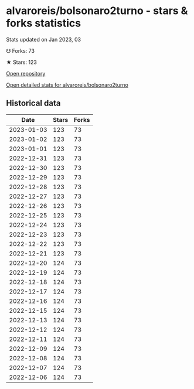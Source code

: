 # alvaroreis/bolsonaro2turno - stars & forks statistics

Stats updated on Jan 2023, 03

☋ Forks: 73

★ Stars: 123

[Open repository](https://github.com/alvaroreis/bolsonaro2turno)

[Open detailed stats for alvaroreis/bolsonaro2turno](https://reviewgithub.com/rep/alvaroreis/bolsonaro2turno)

## Historical data
| Date | Stars | Forks |
|------|-------|-------|
| 2023-01-03 | 123 | 73 | 
| 2023-01-02 | 123 | 73 | 
| 2023-01-01 | 123 | 73 | 
| 2022-12-31 | 123 | 73 | 
| 2022-12-30 | 123 | 73 | 
| 2022-12-29 | 123 | 73 | 
| 2022-12-28 | 123 | 73 | 
| 2022-12-27 | 123 | 73 | 
| 2022-12-26 | 123 | 73 | 
| 2022-12-25 | 123 | 73 | 
| 2022-12-24 | 123 | 73 | 
| 2022-12-23 | 123 | 73 | 
| 2022-12-22 | 123 | 73 | 
| 2022-12-21 | 123 | 73 | 
| 2022-12-20 | 124 | 73 | 
| 2022-12-19 | 124 | 73 | 
| 2022-12-18 | 124 | 73 | 
| 2022-12-17 | 124 | 73 | 
| 2022-12-16 | 124 | 73 | 
| 2022-12-15 | 124 | 73 | 
| 2022-12-13 | 124 | 73 | 
| 2022-12-12 | 124 | 73 | 
| 2022-12-11 | 124 | 73 | 
| 2022-12-09 | 124 | 73 | 
| 2022-12-08 | 124 | 73 | 
| 2022-12-07 | 124 | 73 | 
| 2022-12-06 | 124 | 73 | 

